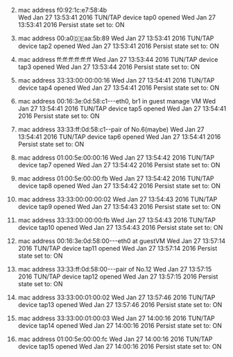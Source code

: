 2. mac address f0:92:1c:e7:58:4b  
Wed Jan 27 13:53:41 2016 TUN/TAP device tap0 opened
Wed Jan 27 13:53:41 2016 Persist state set to: ON



3. mac address 00:a0:de:aa:5b:89
Wed Jan 27 13:53:41 2016 TUN/TAP device tap2 opened
Wed Jan 27 13:53:41 2016 Persist state set to: ON



4. mac address ff:ff:ff:ff:ff:ff
Wed Jan 27 13:53:44 2016 TUN/TAP device tap3 opened
Wed Jan 27 13:53:44 2016 Persist state set to: ON



5. mac address 33:33:00:00:00:16
Wed Jan 27 13:54:41 2016 TUN/TAP device tap4 opened
Wed Jan 27 13:54:41 2016 Persist state set to: ON



6. mac address 00:16:3e:0d:58:c1---eth0, br1 in guest manage VM
Wed Jan 27 13:54:41 2016 TUN/TAP device tap5 opened
Wed Jan 27 13:54:41 2016 Persist state set to: ON



7. mac address 33:33:ff:0d:58:c1--pair of No.6(maybe)
Wed Jan 27 13:54:41 2016 TUN/TAP device tap6 opened
Wed Jan 27 13:54:41 2016 Persist state set to: ON



8. mac address 01:00:5e:00:00:16
Wed Jan 27 13:54:42 2016 TUN/TAP device tap7 opened
Wed Jan 27 13:54:42 2016 Persist state set to: ON



9. mac address 01:00:5e:00:00:fb
Wed Jan 27 13:54:42 2016 TUN/TAP device tap8 opened
Wed Jan 27 13:54:42 2016 Persist state set to: ON



10. mac address 33:33:00:00:00:02
Wed Jan 27 13:54:43 2016 TUN/TAP device tap9 opened
Wed Jan 27 13:54:43 2016 Persist state set to: ON



11. mac address 33:33:00:00:00:fb
Wed Jan 27 13:54:43 2016 TUN/TAP device tap10 opened
Wed Jan 27 13:54:43 2016 Persist state set to: ON



12. mac address 00:16:3e:0d:58:00---eth0 at guestVM
Wed Jan 27 13:57:14 2016 TUN/TAP device tap11 opened
Wed Jan 27 13:57:14 2016 Persist state set to: ON



13. mac address 33:33:ff:0d:58:00---pair of No.12
Wed Jan 27 13:57:15 2016 TUN/TAP device tap12 opened
Wed Jan 27 13:57:15 2016 Persist state set to: ON



14. mac address 33:33:00:01:00:02
Wed Jan 27 13:57:46 2016 TUN/TAP device tap13 opened
Wed Jan 27 13:57:46 2016 Persist state set to: ON



15. mac address 33:33:00:01:00:03
Wed Jan 27 14:00:16 2016 TUN/TAP device tap14 opened
Wed Jan 27 14:00:16 2016 Persist state set to: ON



16. mac address 01:00:5e:00:00:fc
Wed Jan 27 14:00:16 2016 TUN/TAP device tap15 opened
Wed Jan 27 14:00:16 2016 Persist state set to: ON



